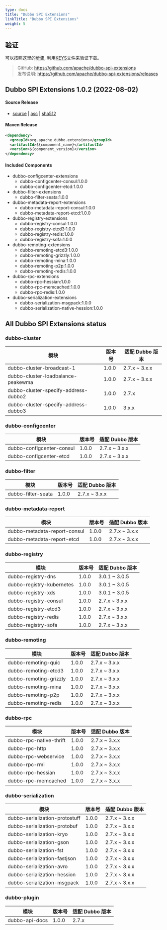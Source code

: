 ```yaml
---
type: docs
title: "Dubbo SPI Extensions"
linkTitle: "Dubbo SPI Extensions"
weight: 5
---
```


## 验证

可以按照这里的[步骤](https://www.apache.org/info/verification), 利用[KEYS](https://downloads.apache.org/dubbo/KEYS)文件来验证下载。

> GitHub: https://github.com/apache/dubbo-spi-extensions \
> 发布说明: https://github.com/apache/dubbo-spi-extensions/releases
>

## Dubbo SPI Extensions 1.0.2 (2022-08-02)

#### Source Release

* [source](https://www.apache.org/dyn/closer.lua/dubbo/dubbo-spi-extensions/1.0.2/apache-dubbo-extensions-1.0.2-src.zip) |
  [asc](https://www.apache.org/dyn/closer.lua/dubbo/dubbo-spi-extensions/1.0.2/apache-dubbo-extensions-1.0.2-src.zip.asc) |
  [sha512](https://www.apache.org/dyn/closer.lua/dubbo/dubbo-spi-extensions/1.0.2/apache-dubbo-extensions-1.0.2-src.zip.sha512)

#### Maven Release

```xml
<dependency>
  <groupId>org.apache.dubbo.extensions</groupId>
  <artifactId>${component_name}</artifactId>
  <version>${component_version}</version>
</dependency>
```

#### Included Components

- dubbo-configcenter-extensions
  - dubbo-configcenter-consul:1.0.0
  - dubbo-configcenter-etcd:1.0.0
- dubbo-filter-extensions
  - dubbo-filter-seata:1.0.0
- dubbo-metadata-report-extensions
  - dubbo-metadata-report-consul:1.0.0
  - dubbo-metadata-report-etcd:1.0.0
- dubbo-registry-extensions
  - dubbo-registry-consul:1.0.0
  - dubbo-registry-etcd3:1.0.0
  - dubbo-registry-redis:1.0.0
  - dubbo-registry-sofa:1.0.0
- dubbo-remoting-extensions
  - dubbo-remoting-etcd3:1.0.0
  - dubbo-remoting-grizzly:1.0.0
  - dubbo-remoting-mina:1.0.0
  - dubbo-remoting-p2p:1.0.0
  - dubbo-remoting-redis:1.0.0
- dubbo-rpc-extensions
  - dubbo-rpc-hessian:1.0.0
  - dubbo-rpc-memcached:1.0.0
  - dubbo-rpc-redis:1.0.0
- dubbo-serialization-extensions
  - dubbo-serialization-msgpack:1.0.0
  - dubbo-serialization-native-hession:1.0.0

## All Dubbo SPI Extensions status

### dubbo-cluster

| 模块 | 版本号   | 适配 Dubbo 版本   |
| --- |-------|---------------|
| dubbo-cluster-broadcast-1 | 1.0.0 | 2.7.x ~ 3.x.x |
| dubbo-cluster-loadbalance-peakewma | 1.0.0 | 2.7.x ~ 3.x.x |
| dubbo-cluster-specify-address-dubbo2 | 1.0.0 | 2.7.x |
| dubbo-cluster-specify-address-dubbo3 | 1.0.0 | 3.x.x |

### dubbo-configcenter

| 模块 | 版本号   | 适配 Dubbo 版本   |
| --- |-------|---------------|
| dubbo-configcenter-consul | 1.0.0 | 2.7.x ~ 3.x.x |
| dubbo-configcenter-etcd | 1.0.0 | 2.7.x ~ 3.x.x |

### dubbo-filter

| 模块 | 版本号   | 适配 Dubbo 版本   |
| --- |-------|---------------|
| dubbo-filter-seata | 1.0.0 | 2.7.x ~ 3.x.x |

### dubbo-metadata-report

| 模块 | 版本号   | 适配 Dubbo 版本   |
| --- |-------|---------------|
| dubbo-metadata-report-consul | 1.0.0 | 2.7.x ~ 3.x.x |
| dubbo-metadata-report-etcd | 1.0.0 | 2.7.x ~ 3.x.x |

### dubbo-registry

| 模块 | 版本号   | 适配 Dubbo 版本   |
| --- |-------|---------------|
| dubbo-registry-dns | 1.0.0 | 3.0.1 ~ 3.0.5 |
| dubbo-registry-kubernetes | 1.0.0 | 3.0.1 ~ 3.0.5 |
| dubbo-registry-xds | 1.0.0 | 3.0.1 ~ 3.0.5 |
| dubbo-registry-consul | 1.0.0 | 2.7.x ~ 3.x.x |
| dubbo-registry-etcd3 | 1.0.0 | 2.7.x ~ 3.x.x |
| dubbo-registry-redis | 1.0.0 | 2.7.x ~ 3.x.x |
| dubbo-registry-sofa | 1.0.0 | 2.7.x ~ 3.x.x |

### dubbo-remoting

| 模块 | 版本号   | 适配 Dubbo 版本   |
| --- |-------|---------------|
| dubbo-remoting-quic | 1.0.0 | 2.7.x ~ 3.x.x |
| dubbo-remoting-etcd3 | 1.0.0 | 2.7.x ~ 3.x.x |
| dubbo-remoting-grizzly | 1.0.0 | 2.7.x ~ 3.x.x |
| dubbo-remoting-mina | 1.0.0 | 2.7.x ~ 3.x.x |
| dubbo-remoting-p2p | 1.0.0 | 2.7.x ~ 3.x.x |
| dubbo-remoting-redis | 1.0.0 | 2.7.x ~ 3.x.x |

### dubbo-rpc

| 模块 | 版本号   | 适配 Dubbo 版本   |
| --- |-------|---------------|
| dubbo-rpc-native-thrift | 1.0.0 | 2.7.x ~ 3.x.x |
| dubbo-rpc-http | 1.0.0 | 2.7.x ~ 3.x.x |
| dubbo-rpc-webservice | 1.0.0 | 2.7.x ~ 3.x.x |
| dubbo-rpc-rmi | 1.0.0 | 2.7.x ~ 3.x.x |
| dubbo-rpc-hessian | 1.0.0 | 2.7.x ~ 3.x.x |
| dubbo-rpc-memcached | 1.0.0 | 2.7.x ~ 3.x.x |

### dubbo-serialization

| 模块 | 版本号   | 适配 Dubbo 版本   |
| --- |-------|---------------|
| dubbo-serialization-protostuff | 1.0.0 | 2.7.x ~ 3.x.x |
| dubbo-serialization-protobuf | 1.0.0 | 2.7.x ~ 3.x.x |
| dubbo-serialization-kryo | 1.0.0 | 2.7.x ~ 3.x.x |
| dubbo-serialization-gson | 1.0.0 | 2.7.x ~ 3.x.x |
| dubbo-serialization-fst | 1.0.0 | 2.7.x ~ 3.x.x |
| dubbo-serialization-fastjson | 1.0.0 | 2.7.x ~ 3.x.x |
| dubbo-serialization-avro | 1.0.0 | 2.7.x ~ 3.x.x |
| dubbo-serialization-hession | 1.0.0 | 2.7.x ~ 3.x.x |
| dubbo-serialization-msgpack | 1.0.0 | 2.7.x ~ 3.x.x |

### dubbo-plugin

| 模块             | 版本号   | 适配 Dubbo 版本  |
|----------------|-------|--------------|
| dubbo-api-docs | 1.0.0 | 2.7.x |
